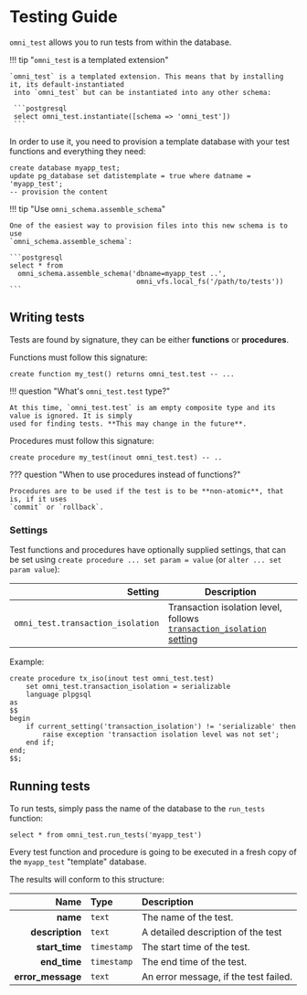 # Testing Guide

`omni_test` allows you to run tests from within the database.

!!! tip "`omni_test` is a templated extension"

    `omni_test` is a templated extension. This means that by installing it, its default-instantiated
     into `omni_test` but can be instantiated into any other schema:

     ```postgresql 
     select omni_test.instantiate([schema => 'omni_test'])
     ```

In order to use it, you need to provision a template database with your test functions and everything they need:

```postgresql
create database myapp_test;
update pg_database set datistemplate = true where datname = 'myapp_test';
-- provision the content
```

!!! tip "Use `omni_schema.assemble_schema`"

    One of the easiest way to provision files into this new schema is to use
    `omni_schema.assemble_schema`:

    ```postgresql
    select * from 
      omni_schema.assemble_schema('dbname=myapp_test ..',
                                   omni_vfs.local_fs('/path/to/tests'))
    ```

## Writing tests

Tests are found by signature, they can be either **functions** or **procedures**. 

Functions must follow this signature:

```postgresql
create function my_test() returns omni_test.test -- ...
```

!!! question "What's `omni_test.test` type?"

    At this time, `omni_test.test` is am empty composite type and its value is ignored. It is simply
    used for finding tests. **This may change in the future**.


Procedures must follow this signature:

```postgresql
create procedure my_test(inout omni_test.test) -- ..
```

??? question "When to use procedures instead of functions?"

    Procedures are to be used if the test is to be **non-atomic**, that is, if it uses
    `commit` or `rollback`.

### Settings

Test functions and procedures have optionally supplied settings, that can be set using `create procedure ... set param = value`
(or `alter ... set param value`):

|                       **Setting** | **Description**                                                                                                                          |
|----------------------------------:|------------------------------------------------------------------------------------------------------------------------------------------|
| `omni_test.transaction_isolation` | Transaction isolation level, follows [`transaction_isolation` setting](https://www.postgresql.org/docs/current/sql-set-transaction.html) |

Example:

```postgresql
create procedure tx_iso(inout test omni_test.test)
    set omni_test.transaction_isolation = serializable
    language plpgsql
as
$$
begin
    if current_setting('transaction_isolation') != 'serializable' then
        raise exception 'transaction isolation level was not set';
    end if;
end;
$$;
```

## Running tests

To run tests, simply pass the name of the database to the `run_tests` function:

```postgresql
select * from omni_test.run_tests('myapp_test')
```

Every test function and procedure is going to be executed in a fresh copy of the
`myapp_test` "template" database.

The results will conform to this structure:

|          **Name** | Type        | Description                           |
|------------------:|:------------|:--------------------------------------|
|          **name** | `text`      | The name of the test.                 |
|   **description** | `text`      | A detailed description of the test    |
|    **start_time** | `timestamp` | The start time of the test.           |
|      **end_time** | `timestamp` | The end time of the test.             |
| **error_message** | `text`      | An error message, if the test failed. |
